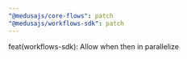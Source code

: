 ```yaml
---
"@medusajs/core-flows": patch
"@medusajs/workflows-sdk": patch
---
```


feat(workflows-sdk): Allow when then in parallelize
